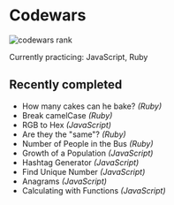 # Codewars

![codewars rank](https://www.codewars.com/users/benhpoh/badges/large)

Currently practicing: JavaScript, Ruby
  
  
## Recently completed
* How many cakes can he bake? *(Ruby)*
* Break camelCase *(Ruby)*
* RGB to Hex *(JavaScript)*
* Are they the "same"? *(Ruby)*
* Number of People in the Bus *(Ruby)*
* Growth of a Population *(JavaScript)*
* Hashtag Generator *(JavaScript)*
* Find Unique Number *(JavaScript)*
* Anagrams *(JavaScript)*
* Calculating with Functions *(JavaScript)*